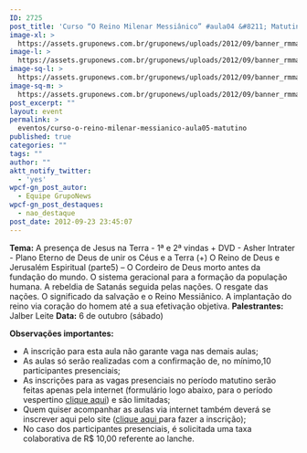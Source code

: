 ```yaml
---
ID: 2725
post_title: 'Curso “O Reino Milenar Messiânico” #aula04 &#8211; Matutino'
image-xl: >
  https://assets.gruponews.com.br/gruponews/uploads/2012/09/banner_rmma5.jpg
image-l: >
  https://assets.gruponews.com.br/gruponews/uploads/2012/09/banner_rmma5.jpg
image-sq-l: >
  https://assets.gruponews.com.br/gruponews/uploads/2012/09/banner_rmma5.jpg
image-sq-m: >
  https://assets.gruponews.com.br/gruponews/uploads/2012/09/banner_rmma5-720x320.jpg
post_excerpt: ""
layout: event
permalink: >
  eventos/curso-o-reino-milenar-messianico-aula05-matutino
published: true
categories: ""
tags: ""
author: ""
aktt_notify_twitter:
  - 'yes'
wpcf-gn_post_autor:
  - Equipe GrupoNews
wpcf-gn_post_destaques:
  - nao_destaque
post_date: 2012-09-23 23:45:07
---
```

<strong>Tema:</strong>  A presença de Jesus na Terra - 1ª e 2ª vindas + DVD - Asher Intrater - Plano Eterno de Deus de unir os Céus e a Terra (+) O Reino de Deus e Jerusalém Espiritual (parte5) – O Cordeiro de Deus morto antes da fundação do mundo. O sistema geracional para a formação da população humana. A rebeldia de Satanás seguida pelas nações. O resgate das nações. O significado da salvação e o Reino Messiânico. A implantação do reino via coração do homem até a sua efetivação objetiva.
<strong>Palestrantes:</strong> Jalber Leite
<strong>Data:</strong> 6 de outubro (sábado)

<strong>Observações importantes:</strong>
- A inscrição para esta aula não garante vaga nas demais aulas;
- As aulas só serão realizadas com a confirmação de, no mínimo,10 participantes presenciais;
- As inscrições para as vagas presenciais no período&nbsp;matutino&nbsp;serão feitas apenas pela internet (formulário logo abaixo, para o período vespertino&nbsp;<a title="Curso “O Reino Milenar Messiânico” #aula03 – Vespertino" href="http://www.gruponews.com.br/eventos/curso-o-reino-milenar-messianico-aula03-vespertino">clique aqui</a>) e são limitadas;
- Quem quiser acompanhar as aulas via internet também deverá se inscrever aqui pelo site (<a title="Curso “O Reino Milenar Messiânico” #aula03 – Virtual" href="http://www.gruponews.com.br/eventos/curso-o-reino-milenar-messianico-aula03-virtual">clique aqui&nbsp;</a>para fazer a inscrição);
- No caso dos participantes presenciais, é solicitada uma taxa colaborativa de R$ 10,00 referente ao lanche.
